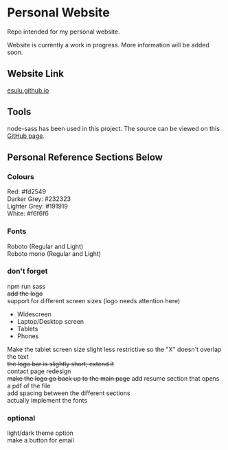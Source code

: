 # Personal Website
Repo intended for my personal website.

Website is currently a work in progress. More information will be added soon.

## Website Link
[esulu.github.io](https://esulu.github.io/dist/index.html)

## Tools
node-sass has been used in this project. The source can be viewed on this [GitHub page](https://github.com/sass/node-sass).

## Personal Reference Sections Below

### Colours
Red: #fd2549  
Darker Grey: #232323  
Lighter Grey: #191919  
White: #f6f6f6  

### Fonts
Roboto (Regular and Light)  
Roboto mono (Regular and Light)  

### don't forget
npm run sass  
~~add the logo~~  
support for different screen sizes (logo needs attention here)  
- Widescreen
- Laptop/Desktop screen
- Tablets
- Phones  

Make the tablet screen size slight less restrictive so the "X" doesn't overlap the text  
~~the logo bar is slightly short; extend it~~    
contact page redesign  
~~make the logo go back up to the main page~~
add resume section that opens a pdf of the file    
add spacing between the different sections  
actually implement the fonts  

### optional
light/dark theme option  
make a button for email  
